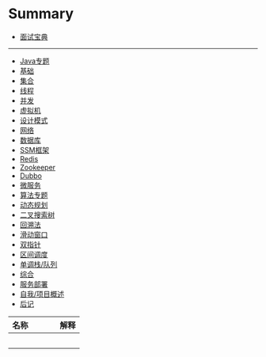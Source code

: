 # Summary
* [面试宝典](README.md)
 
 ---

* [Java专题](/pages/Java.md)
 * [基础](/pages/java/Base.md)
 * [集合](/pages/java/Collection.md)
 * [线程](/pages/java/Thread.md)
 * [并发](/pages/java/Concurrence.md)
 * [虚拟机](/pages/java/JVM.md)
* [设计模式](/pages/DesignPatterns.md)
* [网络](/pages/Network.md)
* [数据库](/pages/Database.md)
* [SSM框架](/pages/SSM.md)
* [Redis](/pages/Redis.md)
* [Zookeeper](/pages/Zookeeper.md)
* [Dubbo](/pages/Dubbo.md)
* [微服务](/pages/MicroService.md)
* [算法专题](/pages/Arithmetic.md)
 * [动态规划](/pages/arithmetic/DynamicProgramming.md)
 * [二叉搜索树](/pages/arithmetic/BinarySearchTree.md)
 * [回溯法](/pages/arithmetic/Backtracking.md)
 * [滑动窗口](/pages/arithmetic/SlidingWindow.md)
 * [双指针](/pages/arithmetic/DoublePoint.md)
 * [区间调度](/pages/arithmetic/IntervalDispatch.md)
 * [单调栈/队列](/pages/arithmetic/MonotonousStackAndQueue.md)
 * [综合](/pages/arithmetic/Composite.md)
* [服务部署](/pages/Deploy.md)
* [自我/项目概述](/pages/Introduction.md)
* [后记](/pages/Ending.md)


| 名称 | 解释 |
| :----- | :----- |
| <div style="width: 80px;font-weight: bold;"></div> | |
| <div style="width: 80px;font-weight: bold;"></div> | |
| <div style="width: 80px;font-weight: bold;"></div> | |
| <div style="width: 80px;font-weight: bold;"></div> | |
| <div style="width: 80px;font-weight: bold;"></div> | |

